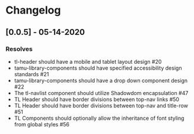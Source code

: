 # Changelog

## [0.0.5] - 05-14-2020
### Resolves

 - tl-header should have a mobile and tablet layout design #20
 - tamu-library-components should have specified accessibility design standards #21
 - tamu-library-components should have a drop down component design #22
 - The tl-navlist component should utilize Shadowdom encapsulation #47
 - TL Header should have border divisions between top-nav links #50
 - TL Header should have border divisions between top-nav and title-row #51
 - TL Components should optionally allow the inheritance of font styling from global styles #56